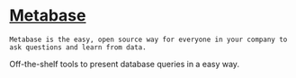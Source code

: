 # [Metabase](https://www.metabase.com/)

`Metabase is the easy, open source way for everyone in your company to ask questions and learn from data.`

Off-the-shelf tools to present database queries in a easy way.

